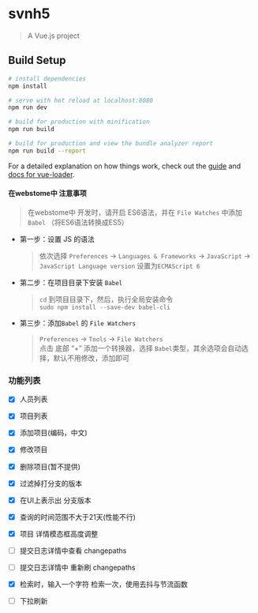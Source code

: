 # svnh5

> A Vue.js project

## Build Setup

``` bash
# install dependencies
npm install

# serve with hot reload at localhost:8080
npm run dev

# build for production with minification
npm run build

# build for production and view the bundle analyzer report
npm run build --report
```

For a detailed explanation on how things work, check out the [guide](http://vuejs-templates.github.io/webpack/) and [docs for vue-loader](http://vuejs.github.io/vue-loader).

#### 在webstome中 注意事项
> 在webstome中 开发时，请开启 ES6语法，并在 `File Watches` 中添加 `Babel`  （将ES6语法转换成ES5）  
- 第一步：设置 JS 的语法  
  > 依次选择  `Preferences` -> `Languages & Frameworks`  -> `JavaScript` -> `JavaScript Language version` 设置为`ECMAScript 6`

- 第二步：在项目目录下安装 `Babel` 
  >  `cd` 到项目目录下，然后，执行全局安装命令   
  >   `sudo npm install --save-dev babel-cli`
  
- 第三步：添加`Babel` 的 `File Watchers`
  >  `Preferences` -> `Tools`  -> `File Watchers`    
  >   点击 底部 “+” 添加一个转换器，选择 `Babel`类型，其余选项会自动选择，默认不用修改，添加即可






### 功能列表
- [x] 人员列表
- [x] 项目列表
- [x] 添加项目(编码，中文)
- [x] 修改项目
- [x] 删除项目(暂不提供)
- [x] 过滤掉打分支的版本
- [x] 在UI上表示出 分支版本
- [x] 查询的时间范围不大于21天(性能不行)
- [x] 项目 详情模态框高度调整
- [ ] 提交日志详情中查看 changepaths
- [ ] 提交日志详情中 重新刷 changepaths
- [x] 检索时，输入一个字符 检索一次，使用去抖与节流函数
- [ ] 下拉刷新


